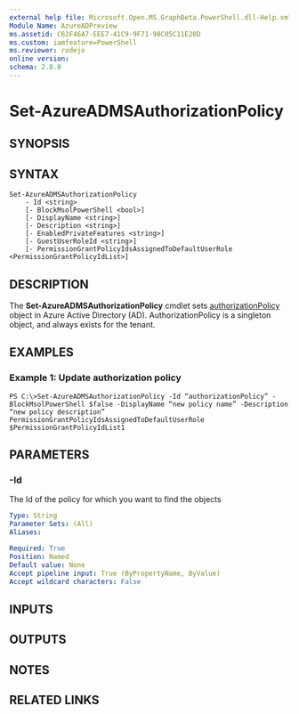 ```yaml
---
external help file: Microsoft.Open.MS.GraphBeta.PowerShell.dll-Help.xml
Module Name: AzureADPreview
ms.assetid: C62F46A7-EEE7-41C9-9F71-98C05C11E20D
ms.custom: iamfeature=PowerShell
ms.reviewer: rodejo
online version:
schema: 2.0.0
---
```


# Set-AzureADMSAuthorizationPolicy

## SYNOPSIS

## SYNTAX

```
Set-AzureADMSAuthorizationPolicy  
    - Id <string> 
    [- BlockMsolPowerShell <bool>] 
    [- DisplayName <string>] 
    [- Description <string>] 
    [- EnabledPrivateFeatures <string>] 
    [- GuestUserRoleId <string>] 
    [- PermissionGrantPolicyIdsAssignedToDefaultUserRole <PermissionGrantPolicyIdList>]
```

## DESCRIPTION
The **Set-AzureADMSAuthorizationPolicy** cmdlet sets [authorizationPolicy](https://docs.microsoft.com/graph/api/resources/authorizationpolicy?view=graph-rest-beta) object in Azure Active Directory (AD). AuthorizationPolicy is a singleton object, and always exists for the tenant.

## EXAMPLES

### Example 1: Update authorization policy
```
PS C:\>Set-AzureADMSAuthorizationPolicy -Id “authorizationPolicy” -BlockMsolPowerShell $false -DisplayName “new policy name” -Description “new policy description” PermissionGrantPolicyIdsAssignedToDefaultUserRole $PermissionGrantPolicyIdList1
```

## PARAMETERS

### -Id
The Id of the policy for which you want to find the objects

```yaml
Type: String
Parameter Sets: (All)
Aliases:

Required: True
Position: Named
Default value: None
Accept pipeline input: True (ByPropertyName, ByValue)
Accept wildcard characters: False
```

## INPUTS

## OUTPUTS

## NOTES

## RELATED LINKS
